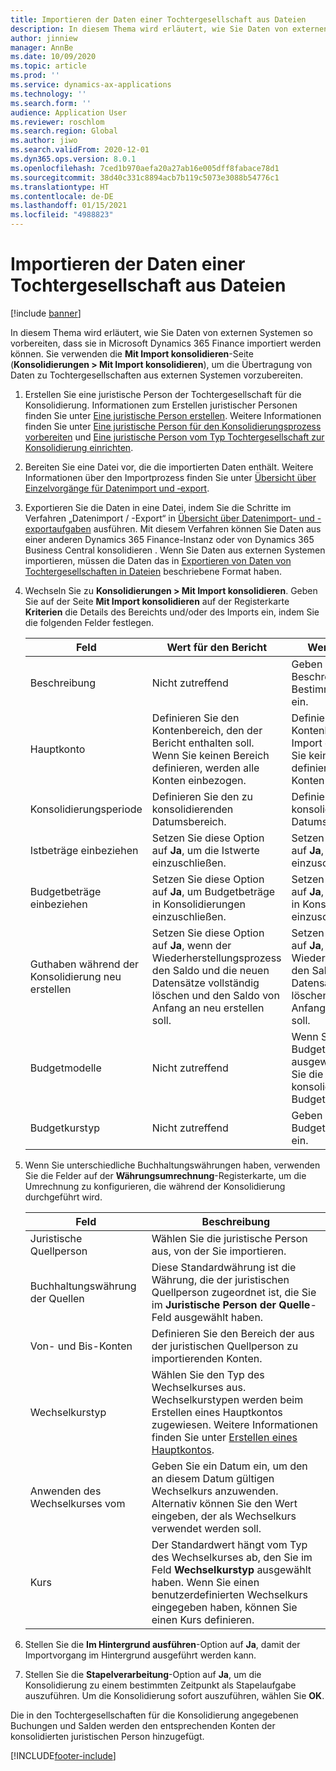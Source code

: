 ```yaml
---
title: Importieren der Daten einer Tochtergesellschaft aus Dateien
description: In diesem Thema wird erläutert, wie Sie Daten von externen Systemen so vorbereiten, dass sie in Microsoft Dynamics 365 Finance importiert werden können.
author: jinniew
manager: AnnBe
ms.date: 10/09/2020
ms.topic: article
ms.prod: ''
ms.service: dynamics-ax-applications
ms.technology: ''
ms.search.form: ''
audience: Application User
ms.reviewer: roschlom
ms.search.region: Global
ms.author: jiwo
ms.search.validFrom: 2020-12-01
ms.dyn365.ops.version: 8.0.1
ms.openlocfilehash: 7ced1b970aefa20a27ab16e005dff8fabace78d1
ms.sourcegitcommit: 38d40c331c8894acb7b119c5073e3088b54776c1
ms.translationtype: HT
ms.contentlocale: de-DE
ms.lasthandoff: 01/15/2021
ms.locfileid: "4988823"
---
```

# <a name="import-subsidiary-data-from-files"></a>Importieren der Daten einer Tochtergesellschaft aus Dateien

[!include [banner](../includes/banner.md)]

In diesem Thema wird erläutert, wie Sie Daten von externen Systemen so vorbereiten, dass sie in Microsoft Dynamics 365 Finance importiert werden können. Sie verwenden die **Mit Import konsolidieren**-Seite (**Konsolidierungen \> Mit Import konsolidieren**), um die Übertragung von Daten zu Tochtergesellschaften aus externen Systemen vorzubereiten.

1. Erstellen Sie eine juristische Person der Tochtergesellschaft für die Konsolidierung. Informationen zum Erstellen juristischer Personen finden Sie unter [Eine juristische Person erstellen](../../fin-ops-core/fin-ops/organization-administration/tasks/create-legal-entity.md). Weitere Informationen finden Sie unter [Eine juristische Person für den Konsolidierungsprozess vorbereiten](prepare-company-for-consolidation.md) und [Eine juristische Person vom Typ Tochtergesellschaft zur Konsolidierung einrichten](set-up-subsidiary-company-for-consolidation.md).

2. Bereiten Sie eine Datei vor, die die importierten Daten enthält. Weitere Informationen über den Importprozess finden Sie unter [Übersicht über Einzelvorgänge für Datenimport und ‑export](../../fin-ops-core/dev-itpro/data-entities/data-import-export-job.md).
3. Exportieren Sie die Daten in eine Datei, indem Sie die Schritte im Verfahren „Datenimport / -Export“ in [Übersicht über Datenimport- und -exportaufgaben](../../fin-ops-core/dev-itpro/data-entities/data-import-export-job.md) ausführen. Mit diesem Verfahren können Sie Daten aus einer anderen Dynamics 365 Finance-Instanz oder von Dynamics 365 Business Central konsolidieren . Wenn Sie Daten aus externen Systemen importieren, müssen die Daten das in [Exportieren von Daten von Tochtergesellschaften in Dateien](export-subsidiary-data-to-file.md) beschriebene Format haben.
4. Wechseln Sie zu **Konsolidierungen \> Mit Import konsolidieren**. Geben Sie auf der Seite **Mit Import konsolidieren** auf der Registerkarte **Kriterien** die Details des Bereichts und/oder des Imports ein, indem Sie die folgenden Felder festlegen.

    | Feld                                 | Wert für den Bericht | Wert für den Import |
    |---------------------------------------|----------------------|----------------------|
    | Beschreibung                           | Nicht zutreffend | Geben Sie eine Beschreibung zur Bestimmung des Imports ein. |
    | Hauptkonto                          | Definieren Sie den Kontenbereich, den der Bericht enthalten soll. Wenn Sie keinen Bereich definieren, werden alle Konten einbezogen. | Definieren Sie den Kontenbereich, den der Import enthalten soll. Wenn Sie keinen Bereich definieren, werden alle Konten einbezogen. |
    | Konsolidierungsperiode                  | Definieren Sie den zu konsolidierenden Datumsbereich. | Definieren Sie den zu konsolidierenden Datumsbereich. |
    | Istbeträge einbeziehen                | Setzen Sie diese Option auf **Ja**, um die Istwerte einzuschließen. | Setzen Sie diese Option auf **Ja**, um die Istwerte einzuschließen. |
    | Budgetbeträge einbeziehen                | Setzen Sie diese Option auf **Ja**, um Budgetbeträge in Konsolidierungen einzuschließen. | Setzen Sie diese Option auf **Ja**, um Budgetbeträge in Konsolidierungen einzuschließen. |
    | Guthaben während der Konsolidierung neu erstellen | Setzen Sie diese Option auf **Ja**, wenn der Wiederherstellungsprozess den Saldo und die neuen Datensätze vollständig löschen und den Saldo von Anfang an neu erstellen soll. | Setzen Sie diese Option auf **Ja**, wenn der Wiederherstellungsprozess den Saldo und die neuen Datensätze vollständig löschen und den Saldo von Anfang an neu erstellen soll. |
    | Budgetmodelle                         | Nicht zutreffend | Wenn Sie den Import von Budgetbeträgen ausgewählt haben, geben Sie die zu konsolidierenden Budgetmodelle ein. |
    | Budgetkurstyp                      | Nicht zutreffend | Geben Sie den Typ des Budget-Wechselkurses ein. |

6. Wenn Sie unterschiedliche Buchhaltungswährungen haben, verwenden Sie die Felder auf der **Währungsumrechnung**-Registerkarte, um die Umrechnung zu konfigurieren, die während der Konsolidierung durchgeführt wird.

    | Feld                      | Beschreibung |
    |----------------------------|-------------|
    | Juristische Quellperson        | Wählen Sie die juristische Person aus, von der Sie importieren. |
    | Buchhaltungswährung der Quellen | Diese Standardwährung ist die Währung, die der juristischen Quellperson zugeordnet ist, die Sie im **Juristische Person der Quelle**-Feld ausgewählt haben. |
    | Von- und Bis-Konten       | Definieren Sie den Bereich der aus der juristischen Quellperson zu importierenden Konten. |
    | Wechselkurstyp         | Wählen Sie den Typ des Wechselkurses aus. Wechselkurstypen werden beim Erstellen eines Hauptkontos zugewiesen. Weitere Informationen finden Sie unter [Erstellen eines Hauptkontos](tasks/create-main-account.md). |
    | Anwenden des Wechselkurses vom   | Geben Sie ein Datum ein, um den an diesem Datum gültigen Wechselkurs anzuwenden. Alternativ können Sie den Wert eingeben, der als Wechselkurs verwendet werden soll. |
    | Kurs              | Der Standardwert hängt vom Typ des Wechselkurses ab, den Sie im Feld **Wechselkurstyp** ausgewählt haben. Wenn Sie einen benutzerdefinierten Wechselkurs eingegeben haben, können Sie einen Kurs definieren. |

7. Stellen Sie die **Im Hintergrund ausführen**-Option auf **Ja**, damit der Importvorgang im Hintergrund ausgeführt werden kann.
8. Stellen Sie die **Stapelverarbeitung**-Option auf **Ja**, um die Konsolidierung zu einem bestimmten Zeitpunkt als Stapelaufgabe auszuführen. Um die Konsolidierung sofort auszuführen, wählen Sie **OK**. 

Die in den Tochtergesellschaften für die Konsolidierung angegebenen Buchungen und Salden werden den entsprechenden Konten der konsolidierten juristischen Person hinzugefügt.


[!INCLUDE[footer-include](../../includes/footer-banner.md)]